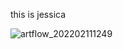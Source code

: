 this is jessica

![artflow_202202111249](https://user-images.githubusercontent.com/50951869/153644146-ce248413-4f5d-4a20-84b8-6498264eb7d3.png)
